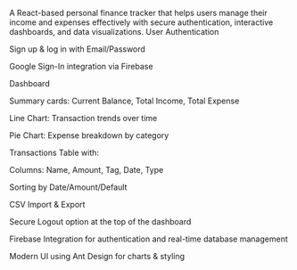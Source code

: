 A React-based personal finance tracker that helps users manage their income and expenses effectively with secure authentication, interactive dashboards, and data visualizations.
User Authentication

Sign up & log in with Email/Password

Google Sign-In integration via Firebase

Dashboard

Summary cards: Current Balance, Total Income, Total Expense

Line Chart: Transaction trends over time

Pie Chart: Expense breakdown by category

Transactions Table with:

Columns: Name, Amount, Tag, Date, Type

Sorting by Date/Amount/Default

CSV Import & Export

Secure Logout option at the top of the dashboard

Firebase Integration for authentication and real-time database management

Modern UI using Ant Design for charts & styling
